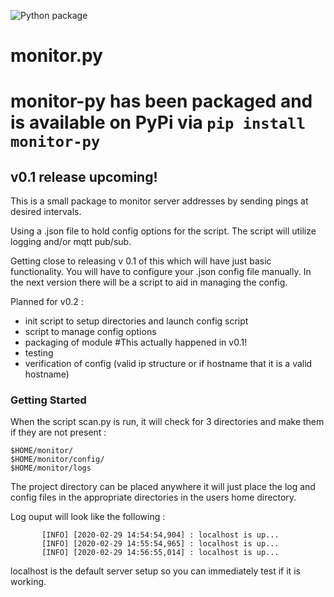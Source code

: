 ![Python package](https://github.com/bboykin87/monitor.py/workflows/Python%20package/badge.svg?branch=master)

# monitor.py

# monitor-py has been packaged and is available on PyPi via `pip install monitor-py`

## v0.1 release upcoming!

This is a small package to monitor server addresses by sending pings at desired intervals.  

Using a .json file to hold config options for the script.  The script will utilize logging and/or mqtt pub/sub.

Getting close to releasing v 0.1 of this which will have just basic functionality.  You will have to 
configure your .json config file manually.  In the next version there will be a script to aid in managing the config.

Planned for v0.2 :
* init script to setup directories and launch config script
* script to manage config options
* packaging of module #This actually happened in v0.1!
* testing
* verification of config (valid ip structure or if hostname that it is a valid hostname)

### Getting Started  
When the script scan.py is run, it will check for 3 directories and make them if they are not present :

`$HOME/monitor/`  
`$HOME/monitor/config/`  
`$HOME/monitor/logs`  

The project directory can be placed anywhere it will just place the log and config files in the appropriate
directories in the users home directory.

Log ouput will look like the following :


```    [DEBUG] [2020-02-29 14:54:54,897] : config file missing, creating default
       [INFO] [2020-02-29 14:54:54,904] : localhost is up...  
       [INFO] [2020-02-29 14:55:54,965] : localhost is up...  
       [INFO] [2020-02-29 14:56:55,014] : localhost is up...
```   

 localhost is the default server setup so you can immediately test if it is working.
